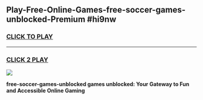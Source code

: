 
## Play-Free-Online-Games-free-soccer-games-unblocked-Premium #hi9nw
<h3>
<a href="https://premium.freeplayer.one?title=free-soccer-games-unblocked&ref=8M">CLICK TO PLAY</a></h3>
<hr>

<h3>
<a href="https://premium.freeplayer.one?title=free-soccer-games-unblocked&ref=8M">CLICK 2 PLAY</a>
  
</h3>

<a href="https://premium.freeplayer.one?title=free-soccer-games-unblocked&ref=8M"><img src="https://clearcache.store/games.png"></a>


**free-soccer-games-unblocked games unblocked: Your Gateway to Fun and Accessible Online Gaming**
